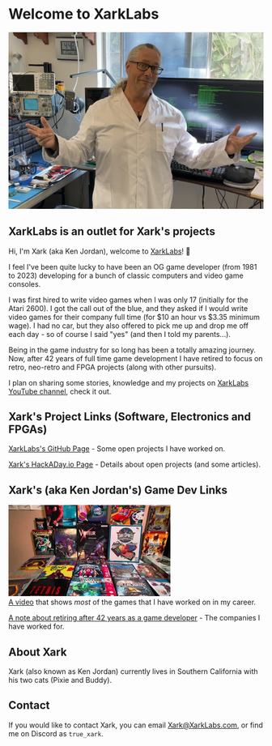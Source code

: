 # Welcome to XarkLabs

![alt text](./media/XarkLabs_Welcome_2024.jpeg)

## XarkLabs is an outlet for Xark's projects

Hi, I'm Xark (aka Ken Jordan), welcome to [XarkLabs](http://XarkLabs.com)! 🧪

I feel I've been quite lucky to have been an OG game developer (from 1981 to 2023) developing for a bunch of classic computers and video game consoles.

I was first hired to write video games when I was only 17 (initially for the Atari 2600).  I got the call out of the blue, and they asked if I would write video games for their company full time (for $10 an hour vs $3.35 minimum wage).  I had no car, but they also offered to pick me up and drop me off each day - so of course I said "yes" (and then I told my parents...).

Being in the game industry for so long has been a totally amazing journey.  Now, after 42 years of full time game development I have retired to focus on retro, neo-retro and FPGA projects (along with other pursuits).

I plan on sharing some stories, knowledge and my projects on [XarkLabs YouTube channel](http://youtube.com/@XarkLabs), check it out.

## Xark's Project Links (Software, Electronics and FPGAs)

[XarkLabs's GitHub Page](https://github.com/XarkLabs) - Some open projects I have worked on.

[Xark's HackADay.io Page](https://hackaday.io/Xark) - Details about open projects (and some articles).

## Xark's (aka Ken Jordan's) Game Dev Links

[<img src="./media/Kens_Gameography_tn.png">](https://youtu.be/X_Mi9UxOYFk)  
[A video](https://youtu.be/X_Mi9UxOYFk) that shows _most_ of the games that I have worked on in my career.

[A note about retiring after 42 years as a game developer](https://hackaday.io/page/21309-42-years-experiencing-life-the-universe-and-game-development) - The companies I have worked for.

## About Xark

Xark (also known as Ken Jordan) currently lives in Southern California with his two cats (Pixie and Buddy).

## Contact

If you would like to contact Xark, you can email <Xark@XarkLabs.com>, or find me on Discord as `true_xark`.
